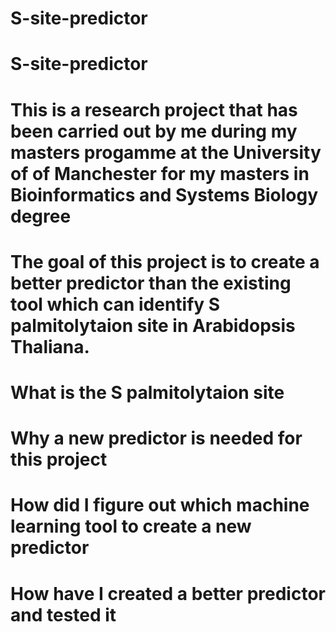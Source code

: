 # S-site-predictor
# S-site-predictor
# This is a research project that has been carried out by me during my masters progamme at the University of of Manchester for my masters in Bioinformatics and Systems Biology degree 
# The goal of this project is to create a better predictor than the existing tool which can identify S palmitolytaion site in Arabidopsis Thaliana. 
# What is the S palmitolytaion site
# Why a new predictor is needed for this project
# How did I figure out which machine learning tool to create a new predictor
# How have I created a better predictor and tested it

